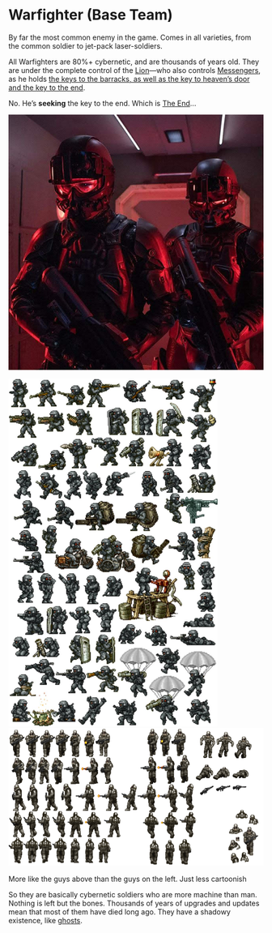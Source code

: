 # Warfighter (Base Team)

By far the most common enemy in the game. Comes in all varieties, from the common soldier to jet-pack laser-soldiers.

All Warfighters are 80%+ cybernetic, and are thousands of years old. They are under the complete control of the [Lion](/p/2001b9b679ed4d8abbd8cfb46998773c)—who also controls [Messengers](/p/ad88bd18603b455db621ae9f9243c7e4), as he holds [the keys to the barracks, as well as the key to heaven’s door and the key to the end](/p/b416261f502a4586ad3f4dc1353346e7).

No. He’s **seeking** the key to the end. Which is [The End](/p/96f5dcec0cba496fafc1e25040a57b07)...

![8e92e83c846a30ff4861283448fa7f6e.jpg](../resources/8d60d73631164615a15d4ca41e911c87.jpg)

<img src="../resources/ef8e850cf1043b07894e162a23c9041c.png" alt width="413" height="687" class="jop-noMdConv">

<img src="../resources/f658d2e79685c34d2ebe6fd4b9cc41f7.png" alt width="678" height="272" class="jop-noMdConv">

More like the guys above than the guys on the left. Just less cartoonish

So they are basically cybernetic soldiers who are more machine than man. Nothing is left but the bones. Thousands of years of upgrades and updates mean that most of them have died long ago. They have a shadowy existence, like [ghosts](/p/da622103663d4fad8372a8769414cc25).
